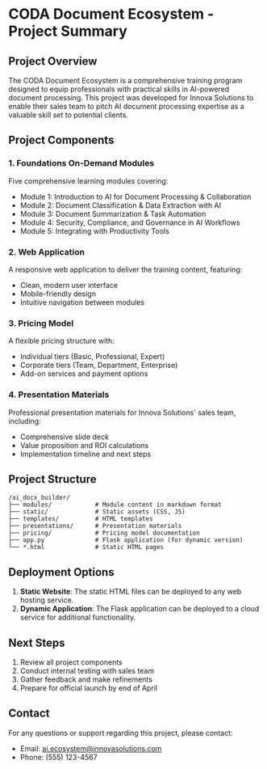 # CODA Document Ecosystem - Project Summary

## Project Overview
The CODA Document Ecosystem is a comprehensive training program designed to equip professionals with practical skills in AI-powered document processing. This project was developed for Innova Solutions to enable their sales team to pitch AI document processing expertise as a valuable skill set to potential clients.

## Project Components

### 1. Foundations On-Demand Modules
Five comprehensive learning modules covering:
- Module 1: Introduction to AI for Document Processing & Collaboration
- Module 2: Document Classification & Data Extraction with AI
- Module 3: Document Summarization & Task Automation
- Module 4: Security, Compliance, and Governance in AI Workflows
- Module 5: Integrating with Productivity Tools

### 2. Web Application
A responsive web application to deliver the training content, featuring:
- Clean, modern user interface
- Mobile-friendly design
- Intuitive navigation between modules

### 3. Pricing Model
A flexible pricing structure with:
- Individual tiers (Basic, Professional, Expert)
- Corporate tiers (Team, Department, Enterprise)
- Add-on services and payment options

### 4. Presentation Materials
Professional presentation materials for Innova Solutions' sales team, including:
- Comprehensive slide deck
- Value proposition and ROI calculations
- Implementation timeline and next steps

## Project Structure
```
/ai_docx_builder/
├── modules/            # Module content in markdown format
├── static/             # Static assets (CSS, JS)
├── templates/          # HTML templates
├── presentations/      # Presentation materials
├── pricing/            # Pricing model documentation
├── app.py              # Flask application (for dynamic version)
└── *.html              # Static HTML pages
```

## Deployment Options
1. **Static Website**: The static HTML files can be deployed to any web hosting service.
2. **Dynamic Application**: The Flask application can be deployed to a cloud service for additional functionality.

## Next Steps
1. Review all project components
2. Conduct internal testing with sales team
3. Gather feedback and make refinements
4. Prepare for official launch by end of April

## Contact
For any questions or support regarding this project, please contact:
- Email: ai.ecosystem@innovasolutions.com
- Phone: (555) 123-4567
